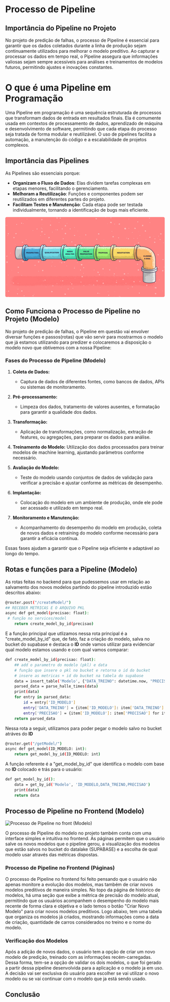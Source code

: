 # Processo de Pipeline

## Importância do Pipeline no Projeto 

No projeto de predição de falhas, o processo de Pipeline é essencial para garantir que os dados coletados durante a linha de produção sejam continuamente utilizados para melhorar o modelo preditivo. Ao capturar e processar os dados em tempo real, o Pipeline assegura que informações valiosas sejam sempre acessíveis para análises e treinamentos de modelos futuros, permitindo ajustes e inovações constantes.

# O que é uma Pipeline em Programação

Uma Pipeline em programação é uma sequência estruturada de processos que transformam dados de entrada em resultados finais. Ela é comumente usada em contextos de processamento de dados, aprendizado de máquina e desenvolvimento de software, permitindo que cada etapa do processo seja tratada de forma modular e reutilizável. O uso de pipelines facilita a automação, a manutenção do código e a escalabilidade de projetos complexos.

## Importância das Pipelines

As Pipelines são essenciais porque:

- **Organizam o Fluxo de Dados**: Elas dividem tarefas complexas em etapas menores, facilitando o gerenciamento.
- **Melhoram a Reutilização**: Funções e componentes podem ser reutilizados em diferentes partes do projeto.
- **Facilitam Testes e Manutenção**: Cada etapa pode ser testada individualmente, tornando a identificação de bugs mais eficiente.

![Processo de PIPELINE](../../../../static/img/sprint-4/pipeline.png)

## Como Funciona o Processo de Pipeline no Projeto (Modelo)

No projeto de predição de falhas, o Pipeline em questão vai envolver diversar funções e passos(rotas) que vão servir para mostrarmos o modelo que já estamos utilizando para predizer e colocaremos a disposição o modelo novo que obtivemos com a nossa Pipeline:

### Fases do Processo de Pipeline (Modelo)

1. **Coleta de Dados:**
   - Captura de dados de diferentes fontes, como bancos de dados, APIs ou sistemas de monitoramento.

2. **Pré-processamento:**
    - Limpeza dos dados, tratamento de valores ausentes, e formatação para garantir a qualidade dos dados.

3. **Transformação:**
    - Aplicação de transformações, como normalização, extração de features, ou agregações, para preparar os dados para análise.

4. **Treinamento do Modelo:**
        Utilização dos dados processados para treinar modelos de machine learning, ajustando parâmetros conforme necessário.

5. **Avaliação do Modelo:**
    - Teste do modelo usando conjuntos de dados de validação para verificar a precisão e ajustar conforme as métricas de desempenho.

6. **Implantação:**
    - Colocação do modelo em um ambiente de produção, onde ele pode ser acessado e utilizado em tempo real.

7. **Monitoramento e Manutenção:**
    - Acompanhamento do desempenho do modelo em produção, coleta de novos dados e retraining do modelo conforme necessário para garantir a eficácia contínua.

Essas fases ajudam a garantir que o Pipeline seja eficiente e adaptável ao longo do tempo.

## Rotas e funções para a Pipeline (Modelo)

As rotas feitas no backend para que pudessemos usar em relação ao salvamento dos novos modelos partindo do pipeline introduzido estão descritos abaixo: 

```bash
@router.post("/createModel/")
## RECEBER METRICAS E O ARQUIVO PKL
async def get_model(precisao: float):
 # função no services/model 
    return create_model_by_id(precisao)
```
E a função principal que utlizamos nessa rota principal é a "create_model_by_id" que, de fato, faz a criação do modelo, salva no bucket do supabase e destaca o **ID** onde vamos utilizar para evidenciar qual modelo estamos usando e com qual vamos comparar:

```bash
def create_model_by_id(precisao: float):
    ## add o parametro do modelo (pkl) e data
    # função que insere o pkl no bucket e retorna o id do bucket
    # insere as metricas + id do bucket na tabela do supabase
    data = insert_table('Modelo', {"DATA_TREINO": datetime.now, "PRECISAO": precisao})
    parsed_data = parse_halle_times(data)
    print(data)
    for entry in parsed_data:
        id = entry['ID_MODELO']
        entry['DATA_TREINO'] = {item['ID_MODELO']: item['DATA_TREINO'] for item in data}.get(id, None)
        entry['PRECISAO'] = {item['ID_MODELO']: item['PRECISAO'] for item in data}.get(id, None)
    return parsed_data
```
Nessa rota a seguir, utilizamos para poder pegar o modelo salvo no bucket atráves do **ID**

```bash
@router.get("/getModel/")
async def get_model(ID_MODELO: int):
    return get_model_by_id(ID_MODELO: int)
```

A função referente é a "get_model_by_id" que identifica o modelo com base no **ID** colocado e trás para o usuário:

```bash
def get_model_by_id():
    data = get_by_id('Modelo', 'ID_MODELO,DATA_TREINO,PRECISAO')
    print(data)
    return data
```

## Processo de Pipeline no Frontend (Modelo)

![Processo de Pipeline no front (Modelo)](Linkdofuncionamentodapipelinedomodelo)

O processo de Pipeline do modelo no projeto também conta com uma interface simples e intuitiva no frontend. As páginas permitem que o usuário salve os novos modelos que o pipeline gerou, a visualização dos modelos que estão salvos no bucket do datalake (SUPABASE) e a escolha de qual modelo usar através das métricas dispostas.

### Processo de Pipeline no Frontend (Páginas)

O processo de Pipeline no frontend foi feito pensando que o usuário não apenas monitore a evolução dos modelos, mas também de criar novos modelos preditivos de maneira simples. No topo da página de histórico de modelos, há uma seção que exibe a métrica  de precisão do modelo atual, permitindo que os usuários acompanhem o desempenho do modelo mais recente de forma clara e objetiva e o lado temos o botão "Criar Novo Modelo" para criar novos modelos preditivos. Logo abaixo, tem uma tabela que organiza os modelos já criados, mostrando informações como a data de criação, quantidade de carros considerados no treino e o nome do modelo. 

### Verificação dos Modelos

Após a adição de novos dados, o usuário tem a opção de criar um novo modelo de predição, treinado com as informações recém-carregadas. Dessa forma, tem-se a opção de validar os dois modelos, o que foi gerado a partir dessa pipeline desenvolvida para a aplicação e o modelo ja em uso. A decisão vai ser exclusiva do usuário para escolher se vai utilizar o novo modelo ou se vai continuar com o modelo que ja está sendo usado.

## Conclusão
